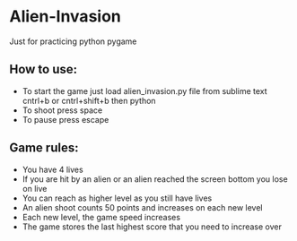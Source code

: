 # Alien-Invasion
Just for practicing python pygame

## How to use:
- To start the game just load alien_invasion.py file from sublime text cntrl+b or cntrl+shift+b then python
- To shoot press space
- To pause press escape

## Game rules:
- You have 4 lives 
- If you are hit by an alien or an alien reached the screen bottom you lose on live
- You can reach as higher level as you still have lives
- An alien shoot counts 50 points and increases on each new level
- Each new level, the game speed increases
- The game stores the last highest score that you need to increase over

